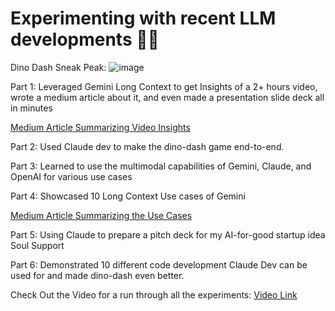 # Experimenting with recent LLM developments 🧪🧫

Dino Dash Sneak Peak:
![image](https://github.com/user-attachments/assets/1744fb49-6e1b-40e7-bf0e-a2d80493bcba)

Part 1: Leveraged Gemini Long Context to get Insights of a 2+ hours video, wrote a medium article about it, and even made a presentation slide deck all in minutes 

<a href='https://medium.com/@samarthsharma_/bridging-the-gap-rag-local-models-and-the-future-of-enterprise-ai-4008f4702b37'> Medium Article Summarizing Video Insights </a>

Part 2: Used Claude dev to make the dino-dash game end-to-end.

Part 3: Learned to use the multimodal capabilities of Gemini, Claude, and OpenAI for various use cases

Part 4: Showcased 10 Long Context Use cases of Gemini

<a href='https://medium.com/@samarthsharma_/gemini-long-context-usecases-447472008'> Medium Article Summarizing the Use Cases </a>

Part 5: Using Claude to prepare a pitch deck for my AI-for-good startup idea Soul Support

Part 6: Demonstrated 10 different code development Claude Dev can be used for and made dino-dash even better.

Check Out the Video for a run through all the experiments: <a href='https://youtu.be/t3555mA?si=vhwcwjhcVwpFih4'>Video Link</a>





